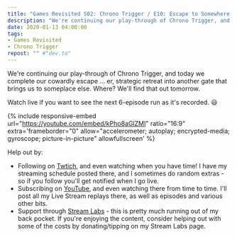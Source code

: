 ```yaml
---
title: "Games Revisited S02: Chrono Trigger / E10: Escape to Somewhere and What We Found There"
description: "We're continuing our play-through of Chrono Trigger, and today we complete our cowardly escape &hellip; er, strategic retreat into another gate that brings us to someplace else. Where? We'll find that out tomorrow."
date: 2020-01-13 04:00:00
tags:
- Games Revisited
- Chrono Trigger
repost: "" #"dev.to"
---
```


We're continuing our play-through of Chrono Trigger, and today we complete our cowardly escape &hellip; er, strategic retreat into another gate that brings us to someplace else. Where? We'll find that out tomorrow.

Watch live if you want to see the next 6-episode run as it's recorded. :smiley:
<!--more-->

{% include responsive-embed url="https://youtube.com/embed/kPho8aGlZMI" ratio="16:9" extra='frameborder="0" allow="accelerometer; autoplay; encrypted-media; gyroscope; picture-in-picture" allowfullscreen' %}

Help out by:
 * Following on [Twtich](https://twitch.tv/AnonJr_Live), and even watching when you have time! I have my streaming schedule posted there, and I sometimes do random extras - so if you follow you'll get notified when I go live.
 * Subscribing on [YouTube](http://www.youtube.com/channel/UCXafqhKHbkSUIrq0LAuu0tw), and even watching there from time to time. I'll post all my Live Stream replays there, as well as episodes and various other bits.
 * Support through [Stream Labs](https://streamlabs.com/anonjr_live) - this is pretty much running out of my back pocket. If you're enjoying the content, consider helping out with some of the costs by donating/tipping on my Stream Labs page.